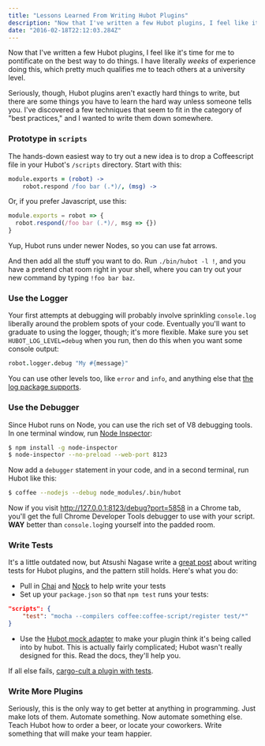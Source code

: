 ```yaml
---
title: "Lessons Learned From Writing Hubot Plugins"
description: "Now that I've written a few Hubot plugins, I feel like it's time for me to pontificate on the best way to do things."
date: "2016-02-18T22:12:03.284Z"
---
```


Now that I've written a few Hubot plugins, I feel like it's time for me to pontificate on the best way to do things.
I have literally _weeks_ of experience doing this, which pretty much qualifies me to teach others at a university level.

Seriously, though, Hubot plugins aren't exactly hard things to write, but there are some things you have to learn the hard way unless someone tells you.
I've discovered a few techniques that seem to fit in the category of "best practices," and I wanted to write them down somewhere.

### Prototype in `scripts`

The hands-down easiest way to try out a new idea is to drop a Coffeescript file in your Hubot's `/scripts` directory.
Start with this:

```coffeescript
module.exports = (robot) ->
    robot.respond /foo bar (.*)/, (msg) ->
```

Or, if you prefer Javascript, use this:

```js
module.exports = robot => {
  robot.respond(/foo bar (.*)/, msg => {})
}
```

Yup, Hubot runs under newer Nodes, so you can use fat arrows.

And then add all the stuff you want to do.
Run `./bin/hubot -l !`, and you have a pretend chat room right in your shell, where you can try out your new command by typing `!foo bar baz`.

### Use the Logger

Your first attempts at debugging will probably involve sprinkling `console.log` liberally around the problem spots of your code.
Eventually you'll want to graduate to using the logger, though; it's more flexible.
Make sure you set `HUBOT_LOG_LEVEL=debug` when you run, then do this when you want some console output:

```coffeescript
robot.logger.debug "My #{message}"
```

You can use other levels too, like `error` and `info`, and anything else that [the log package supports](https://www.npmjs.com/package/log#log-levels).

### Use the Debugger

Since Hubot runs on Node, you can use the rich set of V8 debugging tools.
In one terminal window, run [Node Inspector](https://github.com/node-inspector/node-inspector):

```bash
$ npm install -g node-inspector
$ node-inspector --no-preload --web-port 8123
```

Now add a `debugger` statement in your code, and in a second terminal, run Hubot like this:

```bash
$ coffee --nodejs --debug node_modules/.bin/hubot
```

Now if you visit http://127.0.0.1:8123/debug?port=5858 in a Chrome tab, you'll get the full Chrome Developer Tools debugger to use with your script.
**WAY** better than `console.log`ing yourself into the padded room.

### Write Tests

It's a little outdated now, but Atsushi Nagase write a [great post](http://ngs.io/2014/06/13/tdd-hubot-scripts/) about writing tests for Hubot plugins, and the pattern still holds.
Here's what you do:

- Pull in [Chai](http://chaijs.com/) and [Nock](https://github.com/pgte/nock) to help write your tests
- Set up your `package.json` so that `npm test` runs your tests:

```json
"scripts": {
    "test": "mocha --compilers coffee:coffee-script/register test/*"
}
```

- Use the [Hubot mock adapter](https://github.com/blalor/hubot-mock-adapter) to make your plugin think it's being called into by hubot.
  This is actually fairly complicated; Hubot wasn't really designed for this.
  Read the docs, they'll help you.

If all else fails, [cargo-cult a plugin with tests](https://github.com/ben/hubot-tangocard-highfive/blob/master/test/command_spec.coffee).

### Write More Plugins

Seriously, this is the only way to get better at anything in programming.
Just make lots of them.
Automate something.
Now automate something else.
Teach Hubot how to order a beer, or locate your coworkers.
Write something that will make your team happier.
